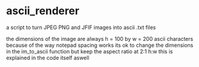 # ascii_renderer
a script to turn JPEG PNG and JFIF images into ascii .txt files

the dimensions of the image are always h = 100 by w = 200 ascii characters because of the way notepad spacing works 
its ok to change the dimensions in the im_to_ascii function but keep the aspect ratio at 2:1 h:w this is explained in the code itself aswell
